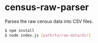 # census-raw-parser

Parses the raw census data into CSV files.

```bash
$ npm install
$ node index.js [path/to/raw-data/dir]
```

